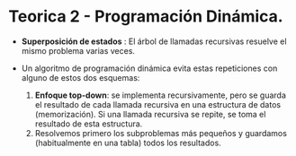 # Teorica 2 - Programación Dinámica.
  * **Superposición de estados** : El árbol de llamadas recursivas resuelve el mismo problema varias veces.

* Un algoritmo de programación dinámica evita estas repeticiones con alguno de estos dos esquemas:
  1. **Enfoque top-down**: se implementa recursivamente, pero se guarda el resultado de cada llamada recursiva en una estructura de datos (memorización). Si una llamada recursiva se repite, se toma el resultado de esta estructura.
  2. Resolvemos primero los subproblemas más pequeños y guardamos (habitualmente en una tabla) todos los resultados.
